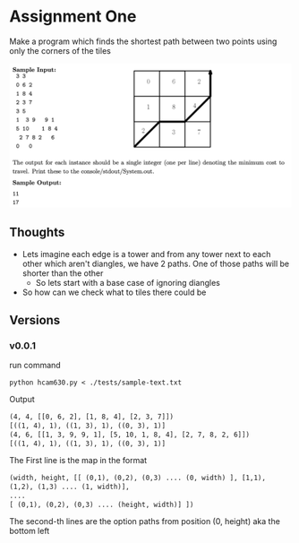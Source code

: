 # Assignment One
Make a program which finds the shortest path between two points using only the corners of the tiles

![drawn](./readme-resources/drawn-demo.png)

## Thoughts
* Lets imagine each edge is a tower and from any tower next to each other which aren't diangles, we have 2 paths. One of those paths will be shorter than the other
  * So lets start with a base case of ignoring diangles 
* So how can we check what to tiles there could be

## Versions
### v0.0.1
run command
```
python hcam630.py < ./tests/sample-text.txt 
```

Output
```
(4, 4, [[0, 6, 2], [1, 8, 4], [2, 3, 7]])
[((1, 4), 1), ((1, 3), 1), ((0, 3), 1)]
(4, 6, [[1, 3, 9, 9, 1], [5, 10, 1, 8, 4], [2, 7, 8, 2, 6]])
[((1, 4), 1), ((1, 3), 1), ((0, 3), 1)]
```

The First line is the map in the format
```
(width, height, [[ (0,1), (0,2), (0,3) .... (0, width) ], [1,1), (1,2), (1,3) .... (1, width)],
....
[ (0,1), (0,2), (0,3) .... (height, width)] ])
```

The second-th lines are the option paths from position (0, height) aka the bottom left